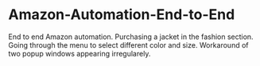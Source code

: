 # Amazon-Automation-End-to-End

End to end Amazon automation.
Purchasing a jacket in the fashion section.
Going through the menu to select different color and size.
Workaround of two popup windows appearing irregularely.
